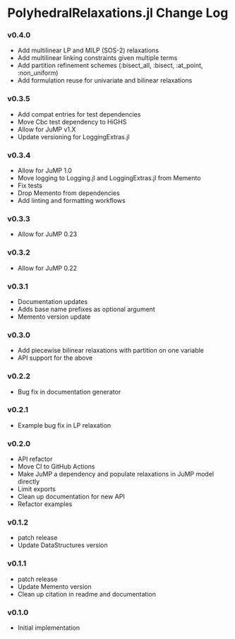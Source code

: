 PolyhedralRelaxations.jl Change Log
=========================

### v0.4.0
- Add multilinear LP and MILP (SOS-2) relaxations 
- Add multilinear linking constraints given multiple terms 
- Add partition refinement schemes (:bisect_all, :bisect, :at_point, :non_uniform)
- Add formulation reuse for univariate and bilinear relaxations

### v0.3.5 
- Add compat entries for test dependencies
- Move Cbc test dependency to HiGHS
- Allow for JuMP v1.X 
- Update versioning for LoggingExtras.jl

### v0.3.4
- Allow for JuMP 1.0
- Move logging to Logging.jl and LoggingExtras.jl from Memento
- Fix tests
- Drop Memento from dependencies
- Add linting and formatting workflows

### v0.3.3
- Allow for JuMP 0.23

### v0.3.2
- Allow for JuMP 0.22

### v0.3.1
- Documentation updates
- Adds base name prefixes as optional argument
- Memento version update

### v0.3.0
- Add piecewise bilinear relaxations with partition on one variable
- API support for the above

### v0.2.2
- Bug fix in documentation generator

### v0.2.1
- Example bug fix in LP relaxation

### v0.2.0 
- API refactor 
- Move CI to GitHub Actions 
- Make JuMP a dependency and populate relaxations in JuMP model directly 
- Limit exports
- Clean up documentation for new API
- Refactor examples

### v0.1.2
- patch release
- Update DataStructures version 

### v0.1.1
- patch release
- Update Memento version
- Clean up citation in readme and documentation

### v0.1.0
- Initial implementation 

